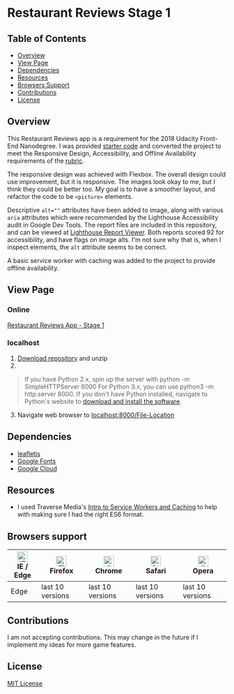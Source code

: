 # Restaurant Reviews Stage 1

## Table of Contents
* [Overview](#overview)
* [View Page](#view-page)
* [Dependencies](#dependencies)
* [Resources](#resources)
* [Browsers Support](#browsers-support)
* [Contributions](#contributions)
* [License](#license)

## Overview
This Restaurant Reviews app is a requirement for the 2018 Udacity Front-End Nanodegree. I was provided [starter code](https://github.com/udacity/mws-restaurant-stage-1) and converted the project to meet the Responsive Design, Accessibility, and Offline Availability requirements of the [rubric](img/Rubric.png).

The responsive design was achieved with Flexbox. The overall design could use improvement, but it is responsive. The images look okay to me, but I think they could be better too. My goal is to have a smoother layout, and refactor the code to be `<picture>` elements.

Descriptive `alt=""` attributes have been added to image, along with various `aria` attributes which were recommended by the Lighthouse Accessibility audit in Google Dev Tools. The report files are included in this repository, and can be viewed at [Lighthouse Report Viewer](https://googlechrome.github.io/lighthouse/viewer/). Both reports scored 92 for accessibility, and have flags on image alts. I'm not sure why that is, when I inspect elements, the `alt` attribute seems to be correct.

A basic service worker with caching was added to the project to provide offline availability.

## View Page
### Online
[Restaurant Reviews App - Stage 1](https://crystalyungwirth.github.io/fend-restaurant-reviews-stage-1/l)

### localhost
  1) [Download repository](https://github.com/CrystalYungwirth/fend-restaurant-reviews-stage-1.git) and unzip
  2)
  >If you have Python 2.x, spin up the server with python -m SimpleHTTPServer 8000
   For Python 3.x, you can use python3 -m http.server 8000.
   If you don't have Python installed, navigate to Python's website to [download and install the software](https://www.python.org/downloads/).

   3) Navigate web browser to [localhost:8000/File-Location](localhost:8000/)

## Dependencies
 * [leafletjs](https://leafletjs.com/)
 * [Google Fonts](https://fonts.google.com/)
 * [Google Cloud](https://cloud.google.com/)

## Resources
 * I used Traverse Media's [Intro to Service Workers and Caching](https://youtu.be/ksXwaWHCW6k) to help with making sure I had the right ES6 format.

## Browsers support

| [<img src="https://raw.githubusercontent.com/alrra/browser-logos/master/src/edge/edge_48x48.png" alt="IE / Edge" width="24px" height="24px" />](http://godban.github.io/browsers-support-badges/)</br>IE / Edge | [<img src="https://raw.githubusercontent.com/alrra/browser-logos/master/src/firefox/firefox_48x48.png" alt="Firefox" width="24px" height="24px" />](http://godban.github.io/browsers-support-badges/)</br>Firefox | [<img src="https://raw.githubusercontent.com/alrra/browser-logos/master/src/chrome/chrome_48x48.png" alt="Chrome" width="24px" height="24px" />](http://godban.github.io/browsers-support-badges/)</br>Chrome | [<img src="https://raw.githubusercontent.com/alrra/browser-logos/master/src/safari/safari_48x48.png" alt="Safari" width="24px" height="24px" />](http://godban.github.io/browsers-support-badges/)</br>Safari | [<img src="https://raw.githubusercontent.com/alrra/browser-logos/master/src/opera/opera_48x48.png" alt="Opera" width="24px" height="24px" />](http://godban.github.io/browsers-support-badges/)</br>Opera |
| --------- | --------- | --------- | --------- | --------- |
| Edge| last 10 versions| last 10 versions| last 10 versions| last 10 versions


## Contributions
I am not accepting contributions. This may change in the future if I implement my ideas for more game features.

## License
[MIT License](LICENSE)
